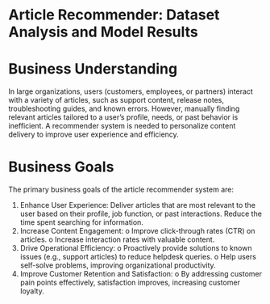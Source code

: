# Article Recommender: Dataset Analysis and Model Results
# Business Understanding
In large organizations, users (customers, employees, or partners) interact with a variety of articles, such as support content, release notes, troubleshooting guides, and known errors. However, manually finding relevant articles tailored to a user’s profile, needs, or past behavior is inefficient. A recommender system is needed to personalize content delivery to improve user experience and efficiency.

# Business Goals
The primary business goals of the article recommender system are:
1.	Enhance User Experience:
    Deliver articles that are most relevant to the user based on their profile, job function, or past interactions.
    Reduce the time spent searching for information.
2.	Increase Content Engagement:
o	Improve click-through rates (CTR) on articles.
o	Increase interaction rates with valuable content.
3.	Drive Operational Efficiency:
o	Proactively provide solutions to known issues (e.g., support articles) to reduce helpdesk queries.
o	Help users self-solve problems, improving organizational productivity.
4.	Improve Customer Retention and Satisfaction:
o	By addressing customer pain points effectively, satisfaction improves, increasing customer loyalty.
